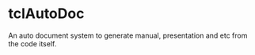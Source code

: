 # tclAutoDoc
An auto document system to generate manual, presentation and etc from the code itself.
